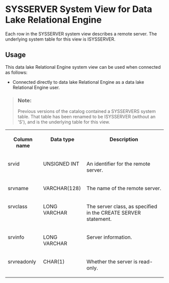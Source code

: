<!-- loio3bea1a826c5f1014a08c927368ee86e5 -->

# SYSSERVER System View for Data Lake Relational Engine

Each row in the SYSSERVER system view describes a remote server. The underlying system table for this view is ISYSSERVER.



<a name="loio3bea1a826c5f1014a08c927368ee86e5__section_v1w_qbq_b4b"/>

## Usage

This data lake Relational Engine system view can be used when connected as follows:

-   Connected directly to data lake Relational Engine as a data lake Relational Engine user.



> ### Note:  
> Previous versions of the catalog contained a SYSSERVERS system table. That table has been renamed to be ISYSSERVER \(without an 'S'\), and is the underlying table for this view.


<table>
<tr>
<th valign="top">

Column name

</th>
<th valign="top">

Data type

</th>
<th valign="top">

Description

</th>
</tr>
<tr>
<td valign="top">

srvid

</td>
<td valign="top">

UNSIGNED INT

</td>
<td valign="top">

An identifier for the remote server.

</td>
</tr>
<tr>
<td valign="top">

srvname

</td>
<td valign="top">

VARCHAR\(128\)

</td>
<td valign="top">

The name of the remote server.

</td>
</tr>
<tr>
<td valign="top">

srvclass

</td>
<td valign="top">

LONG VARCHAR

</td>
<td valign="top">

The server class, as specified in the CREATE SERVER statement.

</td>
</tr>
<tr>
<td valign="top">

srvinfo

</td>
<td valign="top">

LONG VARCHAR

</td>
<td valign="top">

Server information.

</td>
</tr>
<tr>
<td valign="top">

srvreadonly

</td>
<td valign="top">

CHAR\(1\)

</td>
<td valign="top">

Whether the server is read-only.

</td>
</tr>
</table>

